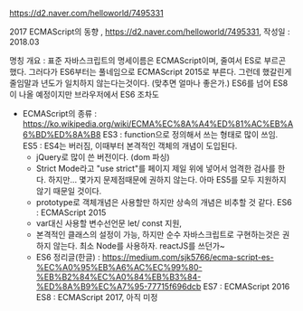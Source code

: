 https://d2.naver.com/helloworld/7495331

2017 ECMAScript의 동향 , https://d2.naver.com/helloworld/7495331, 작성일 : 2018.03

명칭 개요 : 표준 자바스크립트의 명세이름은 ECMAScript이며, 줄여서 ES로 부르곤 했다. 그러다가 ES6부터는 풀네임으로 ECMAScript 2015로 부른다. 그런데 했갈린게 줄임말과 년도가 일치하지 않는다는것이다. (맞추면 얼마나 좋은가.)
ES6를 넘어 ES8이 나올 예정이지만 브라우저에서 ES6 조차도 


* ECMAScript의 종류 : https://ko.wikipedia.org/wiki/ECMA%EC%8A%A4%ED%81%AC%EB%A6%BD%ED%8A%B8
 ES3 : function으로 정의해서 쓰는 형태로 많이 쓰임.
 ES5 : ES4는 버러짐, 이때부터 본격적인 객체의 개념이 도입된다.
  - jQuery로 많이 쓴 버전이다. (dom 파싱)
  - Strict Mode라고 "use strict"를 페이지 제일 위에 넣어서 엄격한 검사를 한다. 하지만... 몇가지 문제점때문에 권하지 않는다. 아마 ES5를 모두 지원하지 않기 때문일 것이다.
  - prototype로 객체개념은 사용할만 하지만 상속의 개념은 비추할 것 같다.
 ES6 : ECMAScript 2015 
  - var대신 사용할 변수선언문 let/ const 지원, 
  - 본격적인 클래스의 설정이 가능, 하지만 순수 자바스크립트로 구현하는것은 권하지 않는다. 최소 Node를 사용하자. reactJS를 쓰던가~
  - ES6 정리글(한글) : https://medium.com/sjk5766/ecma-script-es-%EC%A0%95%EB%A6%AC%EC%99%80-%EB%B2%84%EC%A0%84%EB%B3%84-%ED%8A%B9%EC%A7%95-77715f696dcb
 ES7 : ECMAScript 2016 
 ES8 : ECMAScript 2017, 아직 미정

 